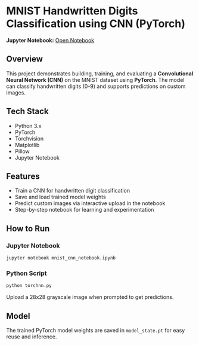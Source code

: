 # MNIST Handwritten Digits Classification using CNN (PyTorch)

**Jupyter Notebook:** [Open Notebook](https://colab.research.google.com/drive/1K0fwgnNoSipwTG1xtwSJOIaUmilcT5UB?usp=sharing) 

## Overview
This project demonstrates building, training, and evaluating a **Convolutional Neural Network (CNN)** on the MNIST dataset using **PyTorch**. The model can classify handwritten digits (0-9) and supports predictions on custom images.

## Tech Stack
- Python 3.x  
- PyTorch  
- Torchvision  
- Matplotlib  
- Pillow  
- Jupyter Notebook  

## Features
- Train a CNN for handwritten digit classification  
- Save and load trained model weights  
- Predict custom images via interactive upload in the notebook  
- Step-by-step notebook for learning and experimentation  

## How to Run

### Jupyter Notebook
```bash
jupyter notebook mnist_cnn_notebook.ipynb
````

### Python Script

```bash
python torchnn.py
```

Upload a 28x28 grayscale image when prompted to get predictions.

## Model

The trained PyTorch model weights are saved in `model_state.pt` for easy reuse and inference.

```
